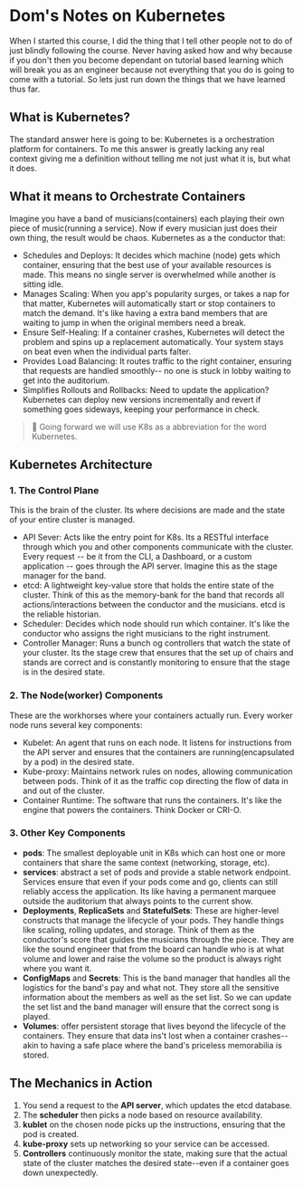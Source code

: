 # Dom's Notes on Kubernetes

When I started this course, I did the thing that I tell other people not to do of just blindly following the course. Never having asked how and why because if you don't then you become dependant on tutorial based learning which will break you as an engineer because not everything that you do is going to come with a tutorial. So lets just run down the things that we have learned thus far.

## What is Kubernetes?

The standard answer here is going to be: Kubernetes is a orchestration platform for containers. To me this answer is greatly lacking any real context giving me a definition without telling me not just what it is, but what it does.

## What it means to Orchestrate Containers

Imagine you have a band of musicians(containers) each playing their own piece of music(running a service). Now if every musician just does their own thing, the result would be chaos. Kubernetes as a the conductor that:

- Schedules and Deploys: It decides which machine (node) gets which container, ensuring that the best use of your available resources is made. This means no single server is overwhelmed while another is sitting idle.
- Manages Scaling: When you app's popularity surges, or takes a nap for that matter, Kubernetes will automatically start or stop containers to match the demand. It's like having a extra band members that are waiting to jump in when the original members need a break.
- Ensure Self-Healing: If a container crashes, Kubernetes will detect the problem and spins up a replacement automatically. Your system stays on beat even when the individual parts falter.
- Provides Load Balancing: It routes traffic to the right container, ensuring that requests are handled smoothly-- no one is stuck in lobby waiting to get into the auditorium.
- Simplifies Rollouts and Rollbacks: Need to update the application? Kubernetes can deploy new versions incrementally and revert if something goes sideways, keeping your performance in check.

> 🧠 Going forward we will use K8s as a abbreviation for the word Kubernetes.

## Kubernetes Architecture

### 1. The Control Plane

This is the brain of the cluster. Its where decisions are made and the state of your entire cluster is managed.

- API Sever: Acts like the entry point for K8s. Its a RESTful interface through which you and other components communicate with the cluster. Every request -- be it from the CLI, a Dashboard, or a custom application -- goes through the API server. Imagine this as the stage manager for the band.
- etcd: A lightweight key-value store that holds the entire state of the cluster. Think of this as the memory-bank for the band that records all actions/interactions between the conductor and the musicians. etcd is the reliable historian.
- Scheduler: Decides which node should run which container. It's like the conductor who assigns the right musicians to the right instrument.
- Controller Manager: Runs a bunch og controllers that watch the state of your cluster. Its the stage crew that ensures that the set up of chairs and stands are correct and is constantly monitoring to ensure that the stage is in the desired state.

### 2. The Node(worker) Components

These are the workhorses where your containers actually run. Every worker node runs several key components:

- Kubelet: An agent that runs on each node. It listens for instructions from the API server and ensures that the containers are running(encapsulated by a pod) in the desired state.
- Kube-proxy: Maintains network rules on nodes, allowing communication between pods. Think of it as the traffic cop directing the flow of data in and out of the cluster.
- Container Runtime: The software that runs the containers. It's like the engine that powers the containers. Think Docker or CRI-O.

### 3. Other Key Components

- **pods**: The smallest deployable unit in K8s which can host one or more containers that share the same context (networking, storage, etc).
- **services**: abstract a set of pods and provide a stable network endpoint. Services ensure that even if your pods come and go, clients can still reliably access the application. Its like having a permanent marquee outside the auditorium that always points to the current show.
- **Deployments**, **ReplicaSets** and **StatefulSets**: These are higher-level constructs that manage the lifecycle of your pods. They handle things like scaling, rolling updates, and storage. Think of them as the conductor's score that guides the musicians through the piece. They are like the sound engineer that from the board can handle who is at what volume and lower and raise the volume so the product is always right where you want it.
- **ConfigMaps** and **Secrets**: This is the band manager that handles all the logistics for the band's pay and what not. They store all the sensitive information about the members as well as the set list. So we can update the set list and the band manager will ensure that the correct song is played.
- **Volumes**: offer persistent storage that lives beyond the lifecycle of the containers. They ensure that data ins't lost when a container crashes--akin to having a safe place where the band's priceless memorabilia is stored.

## The Mechanics in Action

1. You send a request to the **API server**, which updates the etcd database.
2. The **scheduler** then picks a node based on resource availability.
3. **kublet** on the chosen node picks up the instructions, ensuring that the pod is created.
4. **kube-proxy** sets up networking so your service can be accessed.
5. **Controllers** continuously monitor the state, making sure that the actual state of the cluster matches the desired state--even if a container goes down unexpectedly.
